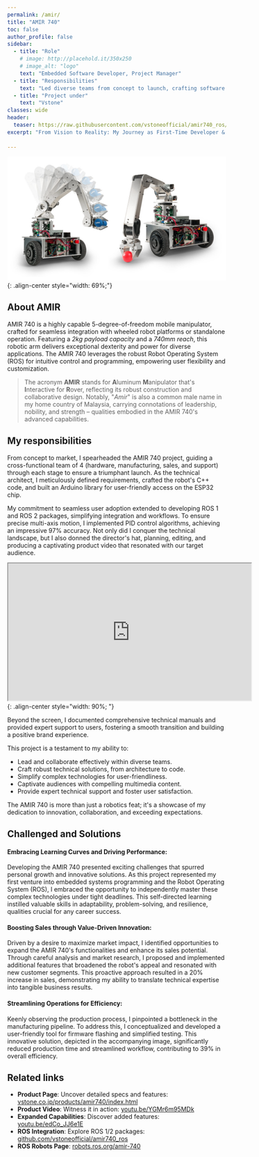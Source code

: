```yaml
---
permalink: /amir/
title: "AMIR 740"
toc: false
author_profile: false
sidebar: 
  - title: "Role"
    # image: http://placehold.it/350x250
    # image_alt: "logo"
    text: "Embedded Software Developer, Project Manager"
  - title: "Responsibilities"
    text: "Led diverse teams from concept to launch, crafting software for a 5-DOF robotic arm, provide support for end-users, and captivate audiences with engaging promotional content."
  - title: "Project under"
    text: "Vstone"
classes: wide
header:
  teaser: https://raw.githubusercontent.com/vstoneofficial/amir740_ros/master/images/amir-1.png
excerpt: "From Vision to Reality: My Journey as First-Time Developer & Project Manager"
  
---
```


![amir-740](https://raw.githubusercontent.com/vstoneofficial/amir740_ros/master/images/amir-1.png){: .align-center style="width: 69%;"}

## About AMIR
AMIR 740 is a highly capable 5-degree-of-freedom mobile manipulator, crafted for seamless integration with wheeled robot platforms or standalone operation. Featuring a *2kg payload capacity* and a *740mm reach*, this robotic arm delivers exceptional dexterity and power for diverse applications. The AMIR 740 leverages the robust Robot Operating System (ROS) for intuitive control and programming, empowering user flexibility and customization.

> The acronym **AMIR** stands for **A**luminum **M**anipulator that's **I**nteractive for **R**over, reflecting its robust construction and collaborative design. Notably, "*Amir*" is also a common male name in my home country of Malaysia, carrying connotations of leadership, nobility, and strength – qualities embodied in the AMIR 740's advanced capabilities.


## My responsibilities

From concept to market, I spearheaded the AMIR 740 project, guiding a cross-functional team of 4 (hardware, manufacturing, sales, and support) through each stage to ensure a triumphant launch. As the technical architect, I meticulously defined requirements, crafted the robot's C++ code, and built an Arduino library for user-friendly access on the ESP32 chip.

My commitment to seamless user adoption extended to developing ROS 1 and ROS 2 packages, simplifying integration and workflows. To ensure precise multi-axis motion, I implemented PID control algorithms, achieving an impressive 97% accuracy. Not only did I conquer the technical landscape, but I also donned the director's hat, planning, editing, and producing a captivating product video that resonated with our target audience.

<iframe src="https://www.youtube.com/embed/YGMr6m95MDk" width="560" height="315" frameborder="1"> </iframe>{: .align-center style="width: 90%; "}


Beyond the screen, I documented comprehensive technical manuals and provided expert support to users, fostering a smooth transition and building a positive brand experience.

This project is a testament to my ability to:

- Lead and collaborate effectively within diverse teams.
- Craft robust technical solutions, from architecture to code.
- Simplify complex technologies for user-friendliness.
- Captivate audiences with compelling multimedia content.
- Provide expert technical support and foster user satisfaction.

The AMIR 740 is more than just a robotics feat; it's a showcase of my dedication to innovation, collaboration, and exceeding expectations.


## Challenged and Solutions

#### Embracing Learning Curves and Driving Performance:

Developing the AMIR 740 presented exciting challenges that spurred personal growth and innovative solutions. As this project represented my first venture into embedded systems programming and the Robot Operating System (ROS), I embraced the opportunity to independently master these complex technologies under tight deadlines. This self-directed learning instilled valuable skills in adaptability, problem-solving, and resilience, qualities crucial for any career success.

#### Boosting Sales through Value-Driven Innovation:

Driven by a desire to maximize market impact, I identified opportunities to expand the AMIR 740's functionalities and enhance its sales potential. Through careful analysis and market research, I proposed and implemented additional features that broadened the robot's appeal and resonated with new customer segments. This proactive approach resulted in a 20% increase in sales, demonstrating my ability to translate technical expertise into tangible business results.

#### Streamlining Operations for Efficiency:

Keenly observing the production process, I pinpointed a bottleneck in the manufacturing pipeline. To address this, I conceptualized and developed a user-friendly tool for firmware flashing and simplified testing. This innovative solution, depicted in the accompanying image, significantly reduced production time and streamlined workflow, contributing to 39% in overall efficiency.


## Related links

- **Product Page**: Uncover detailed specs and features: [vstone.co.jp/products/amir740/index.html](https://www.vstone.co.jp/products/amir740/index.html)
- **Product Video**: Witness it in action: [youtu.be/YGMr6m95MDk](https://youtu.be/YGMr6m95MDk)
- **Expanded Capabilities**: Discover added features: [youtu.be/edCo_JJ6e1E](https://youtu.be/edCo_JJ6e1E)
- **ROS Integration**: Explore ROS 1/2 packages: [github.com/vstoneofficial/amir740_ros](https://github.com/vstoneofficial/amir740_ros)
- **ROS Robots Page**: [robots.ros.org/amir-740](https://github.com/vstoneofficial/amir740_ros)
